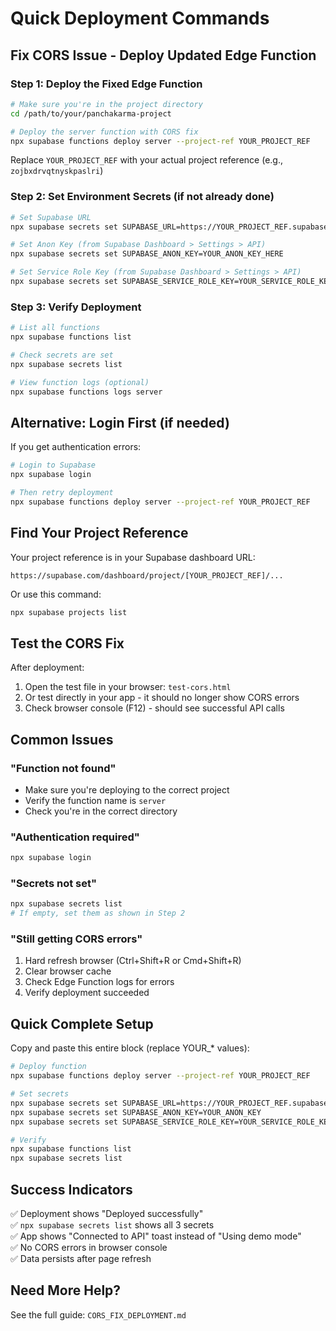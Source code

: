 # Quick Deployment Commands

## Fix CORS Issue - Deploy Updated Edge Function

### Step 1: Deploy the Fixed Edge Function

```bash
# Make sure you're in the project directory
cd /path/to/your/panchakarma-project

# Deploy the server function with CORS fix
npx supabase functions deploy server --project-ref YOUR_PROJECT_REF
```

Replace `YOUR_PROJECT_REF` with your actual project reference (e.g., `zojbxdrvqtnyskpaslri`)

### Step 2: Set Environment Secrets (if not already done)

```bash
# Set Supabase URL
npx supabase secrets set SUPABASE_URL=https://YOUR_PROJECT_REF.supabase.co

# Set Anon Key (from Supabase Dashboard > Settings > API)
npx supabase secrets set SUPABASE_ANON_KEY=YOUR_ANON_KEY_HERE

# Set Service Role Key (from Supabase Dashboard > Settings > API)
npx supabase secrets set SUPABASE_SERVICE_ROLE_KEY=YOUR_SERVICE_ROLE_KEY_HERE
```

### Step 3: Verify Deployment

```bash
# List all functions
npx supabase functions list

# Check secrets are set
npx supabase secrets list

# View function logs (optional)
npx supabase functions logs server
```

## Alternative: Login First (if needed)

If you get authentication errors:

```bash
# Login to Supabase
npx supabase login

# Then retry deployment
npx supabase functions deploy server --project-ref YOUR_PROJECT_REF
```

## Find Your Project Reference

Your project reference is in your Supabase dashboard URL:
```
https://supabase.com/dashboard/project/[YOUR_PROJECT_REF]/...
```

Or use this command:
```bash
npx supabase projects list
```

## Test the CORS Fix

After deployment:

1. Open the test file in your browser: `test-cors.html`
2. Or test directly in your app - it should no longer show CORS errors
3. Check browser console (F12) - should see successful API calls

## Common Issues

### "Function not found"
- Make sure you're deploying to the correct project
- Verify the function name is `server`
- Check you're in the correct directory

### "Authentication required"
```bash
npx supabase login
```

### "Secrets not set"
```bash
npx supabase secrets list
# If empty, set them as shown in Step 2
```

### "Still getting CORS errors"
1. Hard refresh browser (Ctrl+Shift+R or Cmd+Shift+R)
2. Clear browser cache
3. Check Edge Function logs for errors
4. Verify deployment succeeded

## Quick Complete Setup

Copy and paste this entire block (replace YOUR_* values):

```bash
# Deploy function
npx supabase functions deploy server --project-ref YOUR_PROJECT_REF

# Set secrets
npx supabase secrets set SUPABASE_URL=https://YOUR_PROJECT_REF.supabase.co
npx supabase secrets set SUPABASE_ANON_KEY=YOUR_ANON_KEY
npx supabase secrets set SUPABASE_SERVICE_ROLE_KEY=YOUR_SERVICE_ROLE_KEY

# Verify
npx supabase functions list
npx supabase secrets list
```

## Success Indicators

✅ Deployment shows "Deployed successfully"  
✅ `npx supabase secrets list` shows all 3 secrets  
✅ App shows "Connected to API" toast instead of "Using demo mode"  
✅ No CORS errors in browser console  
✅ Data persists after page refresh  

## Need More Help?

See the full guide: `CORS_FIX_DEPLOYMENT.md`